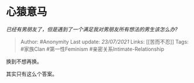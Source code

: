 # 心猿意马
*已经有男朋友了，但是遇到了一个满足我对男朋友所有想法的男生该怎么办?*

> Author: #Anonymity
Last update: *23/07/2021* 
Links: [[苦而不忍]]
Tags: #家族Clan #第一性Feminism #亲密关系Intimate-Relationship 

 
换到不想再换。

其实只有这么个答案。



